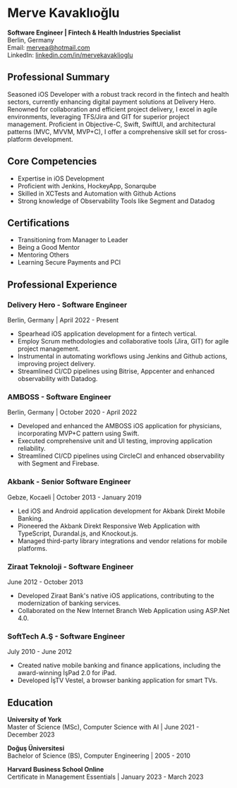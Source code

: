 # Merve Kavaklıoğlu

**Software Engineer | Fintech & Health Industries Specialist**  
Berlin, Germany  
Email: [mervea@hotmail.com](mailto:mervea@hotmail.com)  
LinkedIn: [linkedin.com/in/mervekavaklioglu](https://www.linkedin.com/in/mervekavaklioglu)

## Professional Summary

Seasoned iOS Developer with a robust track record in the fintech and health sectors, currently enhancing digital payment solutions at Delivery Hero. Renowned for collaboration and efficient project delivery, I excel in agile environments, leveraging TFS/Jira and GIT for superior project management. Proficient in Objective-C, Swift, SwiftUI, and architectural patterns (MVC, MVVM, MVP+C), I offer a comprehensive skill set for cross-platform development.

## Core Competencies

- Expertise in iOS Development
- Proficient with Jenkins, HockeyApp, Sonarqube
- Skilled in XCTests and Automation with Github Actions
- Strong knowledge of Observability Tools like Segment and Datadog

## Certifications

- Transitioning from Manager to Leader
- Being a Good Mentor
- Mentoring Others
- Learning Secure Payments and PCI

## Professional Experience

### Delivery Hero - Software Engineer
Berlin, Germany | April 2022 - Present
- Spearhead iOS application development for a fintech vertical.
- Employ Scrum methodologies and collaborative tools (Jira, GIT) for agile project management.
- Instrumental in automating workflows using Jenkins and Github actions, improving project delivery.
- Streamlined CI/CD pipelines using Bitrise, Appcenter and enhanced observability with Datadog.

### AMBOSS - Software Engineer
Berlin, Germany | October 2020 - April 2022
- Developed and enhanced the AMBOSS iOS application for physicians, incorporating MVP+C pattern using Swift.
- Executed comprehensive unit and UI testing, improving application reliability.
- Streamlined CI/CD pipelines using CircleCI and enhanced observability with Segment and Firebase.

### Akbank - Senior Software Engineer
Gebze, Kocaeli | October 2013 - January 2019
- Led iOS and Android application development for Akbank Direkt Mobile Banking.
- Pioneered the Akbank Direkt Responsive Web Application with TypeScript, Durandal.js, and Knockout.js.
- Managed third-party library integrations and vendor relations for mobile platforms.

### Ziraat Teknoloji - Software Engineer
June 2012 - October 2013
- Developed Ziraat Bank's native iOS applications, contributing to the modernization of banking services.
- Collaborated on the New Internet Branch Web Application using ASP.Net 4.0.

### SoftTech A.Ş - Software Engineer
July 2010 - June 2012
- Created native mobile banking and finance applications, including the award-winning İşPad 2.0 for iPad.
- Developed İşTV Vestel, a browser banking application for smart TVs.

## Education

**University of York**  
Master of Science (MSc), Computer Science with AI | June 2021 - December 2023

**Doğuş Üniversitesi**  
Bachelor of Science (BS), Computer Engineering | 2005 - 2010

**Harvard Business School Online**  
Certificate in Management Essentials | January 2023 - March 2023
